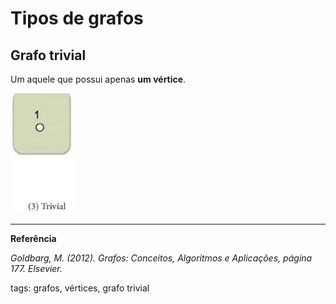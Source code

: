 # Tipos de grafos

## Grafo trivial

Um aquele que possui apenas **um vértice**.

![grafo trivial](img/p0008-0.jpeg)

---

**Referência**

_Goldbarg, M. (2012). Grafos: Conceitos, Algoritmos e Aplicações, página 177. Elsevier._

tags: grafos, vértices, grafo trivial
